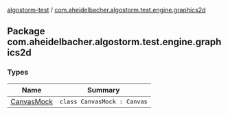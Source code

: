 [algostorm-test](../index.md) / [com.aheidelbacher.algostorm.test.engine.graphics2d](.)

## Package com.aheidelbacher.algostorm.test.engine.graphics2d

### Types

| Name | Summary |
|---|---|
| [CanvasMock](-canvas-mock/index.md) | `class CanvasMock : Canvas` |

